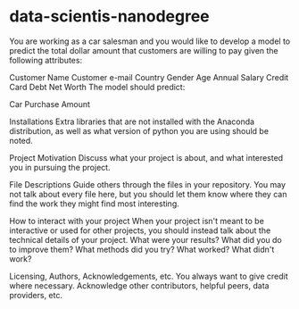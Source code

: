 # data-scientis-nanodegree

You are working as a car salesman and you would like to develop a model to predict the total dollar amount that customers are willing to pay given the following attributes:

Customer Name
Customer e-mail
Country
Gender
Age
Annual Salary
Credit Card Debt
Net Worth
The model should predict:

Car Purchase Amount

Installations
Extra libraries that are not installed with the Anaconda distribution, as well as what version of python you are using should be noted.

Project Motivation
Discuss what your project is about, and what interested you in pursuing the project.

File Descriptions
Guide others through the files in your repository. You may not talk about every file here, but you should let them know where they can find the work they might find most interesting.

How to interact with your project
When your project isn't meant to be interactive or used for other projects, you should instead talk about the technical details of your project. What were your results? What did you do to improve them? What methods did you try? What worked? What didn't work?

Licensing, Authors, Acknowledgements, etc.
You always want to give credit where necessary. Acknowledge other contributors, helpful peers, data providers, etc.
